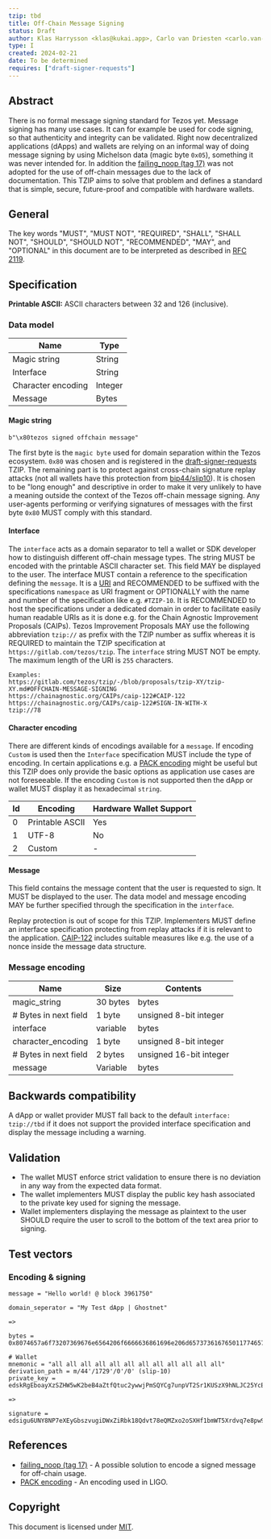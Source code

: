 ```yaml
---
tzip: tbd
title: Off-Chain Message Signing
status: Draft
author: Klas Harrysson <klas@kukai.app>, Carlo van Driesten <carlo.van-driesten@vdl.digital>
type: I
created: 2024-02-21
date: To be determined
requires: ["draft-signer-requests"]
---
```


## Abstract

There is no formal message signing standard for Tezos yet. Message signing has many use cases. It can for example be used for code signing, so that authenticity and integrity can be validated. Right now decentralized applications (dApps) and wallets are relying on an informal way of doing message signing by using Michelson data (magic byte `0x05`), something it was never intended for. In addition the [failing_noop (tag 17)][] was not adopted for the use of off-chain messages due to the lack of documentation. This TZIP aims to solve that problem and defines a standard that is simple, secure, future-proof and compatible with hardware wallets.

## General

The key words "MUST", "MUST NOT", "REQUIRED", "SHALL", "SHALL NOT", "SHOULD", "SHOULD NOT", "RECOMMENDED", "MAY", and "OPTIONAL" in this document are to be interpreted as described in [RFC 2119][].

## Specification

**Printable ASCII:** ASCII characters between 32 and 126 (inclusive).

### Data model

| Name               | Type     |
| -------------------|----------|
| Magic string       | String   |
| Interface          | String   |
| Character encoding | Integer  |
| Message            | Bytes    |

#### Magic string

```text
b"\x80tezos signed offchain message"
```

The first byte is the `magic byte` used for domain separation within the Tezos ecosystem. `0x80` was chosen and is registered in the [draft-signer-requests][] TZIP. The remaining part is to protect against cross-chain signature replay attacks (not all wallets have this protection from [bip44/slip10][]). It is chosen to be "long enough" and descriptive in order to make it very unlikely to have a meaning outside the context of the Tezos off-chain message signing. Any user-agents performing or verifying signatures of messages with the first byte `0x80` MUST comply with this standard.

#### Interface

The `interface` acts as a domain separator to tell a wallet or SDK developer how to distinguish different off-chain message types. The string MUST be encoded with the printable ASCII character set. This field MAY be displayed to the user. The interface MUST contain a reference to the specification defining the `message`. It is a [URI][] and RECOMMENDED to be suffixed with the specifications `namespace` as URI fragment or OPTIONALLY with the name and number of the specification like e.g. `#TZIP-10`.
It is RECOMMENDED to host the specifications under a dedicated domain in order to facilitate easily human readable URIs as it is done e.g. for the Chain Agnostic Improvement Proposals (CAIPs). Tezos Improvement Proposals MAY use the following abbreviation `tzip://` as prefix with the TZIP number as suffix whereas it is REQUIRED to maintain the TZIP specification at `https://gitlab.com/tezos/tzip`. The `interface` string MUST NOT be empty. The maximum length of the URI is `255` characters.

```text
Examples:
https://gitlab.com/tezos/tzip/-/blob/proposals/tzip-XY/tzip-XY.md#OFFCHAIN-MESSAGE-SIGNING
https://chainagnostic.org/CAIPs/caip-122#CAIP-122
https://chainagnostic.org/CAIPs/caip-122#SIGN-IN-WITH-X
tzip://78
```

#### Character encoding

There are different kinds of encodings available for a `message`. If encoding `Custom` is used then the `Interface` specification MUST include the type of encoding. In certain applications e.g. a [PACK encoding][] might be useful but this TZIP does only provide the basic options as application use cases are not foreseeable. If the encoding `Custom` is not supported then the dApp or wallet MUST display it as hexadecimal `string`.

| Id       | Encoding        | Hardware Wallet Support |
| ---------|-----------------|-------------------------|
| 0        | Printable ASCII | Yes                     |
| 1        | UTF-8           | No                      |
| 2        | Custom          | -                       |

#### Message

This field contains the message content that the user is requested to sign. It MUST be displayed to the user. The data model and message encoding MAY be further specified through the specification in the `interface`.

Replay protection is out of scope for this TZIP. Implementers MUST define an interface specification protecting from replay attacks if it is relevant to the application. [CAIP-122] includes suitable measures like e.g. the use of a nonce inside the message data structure.

### Message encoding

| Name                  | Size     | Contents                |
|-----------------------|----------|-------------------------|
| magic_string          | 30 bytes | bytes                   |
| # Bytes in next field | 1 byte   | unsigned 8-bit integer  |
| interface             | variable | bytes                   |
| character_encoding    | 1 byte   | unsigned 8-bit integer  |
| # Bytes in next field | 2 bytes  | unsigned 16-bit integer |
| message               | Variable | bytes                   |

## Backwards compatibility

A dApp or wallet provider MUST fall back to the default `interface: tzip://tbd` if it does not support the provided interface specification and display the message including a warning.

## Validation

* The wallet MUST enforce strict validation to ensure there is no deviation in any way from the expected data format.
* The wallet implementers MUST display the public key hash associated to the private key used for signing the message.
* Wallet implementers displaying the message as plaintext to the user SHOULD require the user to scroll to the bottom of the text area prior to signing.

## Test vectors

### Encoding & signing

```
message = "Hello world! @ block 3961750"

domain_seperator = "My Test dApp | Ghostnet"

=>

bytes = 0x8074657a6f73207369676e6564206f6666636861696e206d657373616765011774657a6f73207369676e6564206f6666636861696e206d657373616765011c48656c6c6f20776f726c6421204020626c6f636b2033393631373530

# Wallet
mnemonic = "all all all all all all all all all all all all"
derivation_path = m/44'/1729'/0'/0' (slip-10)
private_key = edskRgEboayXzSZHW5wK2beB4aZtfQtuc2ywwjPmSQYCg7unpVT2Sr1KUSzX9hNLJC25YcB4qZ1Wotu6EuDveWY

=>

signature = edsigu6UNY8NP7eXEyGbszvugiDWxZiRbk18Qdvt78eQMZxo2oSXHf1bmWT5Xrdvq7e8pw9tubUX1hWtBcphjk9yiJe4k3P3F4t
```

## References

* [failing_noop (tag 17)][] - A possible solution to encode a signed message for off-chain usage.
* [PACK encoding][] - An encoding used in LIGO.

[RFC 2119]: https://www.ietf.org/rfc/rfc2119.txt
[failing_noop (tag 17)]: http://doc.tzalpha.net/shell/p2p_api.html#failing-noop-tag-17
[bip44/slip10]: https://github.com/satoshilabs/slips/tree/master/slip-0010
[URI]: https://datatracker.ietf.org/doc/html/rfc3986
[CAIP-122]: https://chainagnostic.org/CAIPs/caip-122
[PACK encoding]: https://ligolang.org/docs/language-basics/tezos-specific?lang=jsligo#pack-and-unpack
[draft-signer-requests]: tbd

## Copyright

This document is licensed under [MIT](https://spdx.org/licenses/MIT.html).
